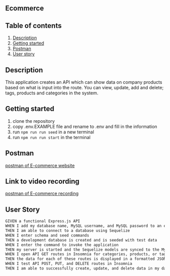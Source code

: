 ## Ecommerce

## Table of contents

1. [Description](#description)
2. [Getting started](#getting-started)
3. [Postman](#postman)
4. [User story](#user-story)

## Description

This application creates an API which can show data on company products based on what is input into the route. You can view, update, add and delete; tags, products and categories in the system.

## Getting started

1. clone the repository
2. copy .env.EXAMPLE file and rename to .env and fill in the information
3. run `npm run run seed` in a new terminal
4. run `npm run run start` in the terminal

## Postman

[postman of E-commerce website](./src/assets/Week%2013%20HW.postman_collection.json)

## Link to video recording

[postman of E-commerce recording](https://drive.google.com/file/d/1ow6k6qc7lS1eUFU57B47TxfUSgU-xYed/view)

## User Story

```md
GIVEN a functional Express.js API
WHEN I add my database name, MySQL username, and MySQL password to an environment variable file
THEN I am able to connect to a database using Sequelize
WHEN I enter schema and seed commands
THEN a development database is created and is seeded with test data
WHEN I enter the command to invoke the application
THEN my server is started and the Sequelize models are synced to the MySQL database
WHEN I open API GET routes in Insomnia for categories, products, or tags
THEN the data for each of these routes is displayed in a formatted JSON
WHEN I test API POST, PUT, and DELETE routes in Insomnia
THEN I am able to successfully create, update, and delete data in my database
```

